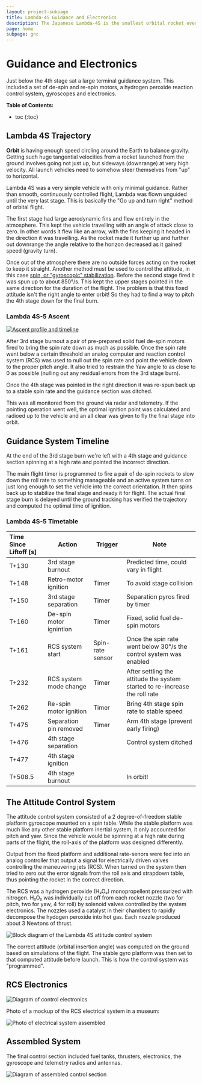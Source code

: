 ```yaml
---
layout: project-subpage
title: Lambda-4S Guidance and Electronics
description: The Japanese Lambda-4S is the smallest orbital rocket ever launched.
page: home
subpage: gnc
---
```


Guidance and Electronics
========================

Just below the 4th stage sat a large terminal guidance system. This included a set of de-spin and re-spin motors, a hydrogen peroxide reaction control system, gyroscopes and electronics.


**Table of Contents:**

 * toc
{:toc}


Lambda 4S Trajectory
--------------------------------------------------------------------------------

**Orbit** is having enough speed circling around the Earth to balance gravity. Getting such huge tangential velocities from a rocket launched from the ground involves  going not just up, but sideways (downrange) at very high velocity. All launch vehicles need to somehow steer themselves from "up" to horizontal.

Lambda 4S was a very simple vehicle with only minimal guidance. Rather than smooth, continuously controlled flight, Lambda was flown unguided until the very last stage. This is basically the "Go up and turn right" method of orbital flight.

The first stage had large aerodynamic fins and flew entirely in the atmosphere. This kept the vehicle travelling with an angle of attack close to zero. In other words it flew like an arrow, with the fins keeping it headed in the direction it was travelling. As the rocket made it further up and further out downrange the angle relative to the horizon decreased as it gained speed (gravity turn).

Once out of the atmosphere there are no outside forces acting on the rocket to keep it straight. Another method must be used to control the attitude, in this case [spin, or "gyroscopic" stabilization](https://en.wikipedia.org/wiki/Spin-stabilisation). Before the second stage fired it was spun up to about 850°/s. This kept the upper stages pointed in the same direction for the duration of the flight. The problem is that this fixed attitude isn't the right angle to enter orbit! So they had to find a way to pitch the 4th stage down for the final burn.


### Lambda 4S-5 Ascent

[![Ascent profile and timeline](../ascent_timeline.png)](../../translations/ascent_timeline.svg)


After 3rd stage burnout a pair of pre-prepared solid fuel de-spin motors fired to bring the spin rate down as much as possible. Once the spin rate went below a certain threshold an analog computer and reaction control system (RCS) was used to null out the spin rate and point the vehicle down to the proper pitch angle. It also tried to restrain the Yaw angle to as close to 0 as possible (nulling out any residual errors from the 3rd stage burn).

Once the 4th stage was pointed in the right direction it was re-spun back up to a stable spin rate and the guidance section was ditched.

This was all monitored from the ground via radar and telemetry. If the pointing operation went well, the optimal ignition point was calculated and radioed up to the vehicle and an all clear was given to fly the final stage into orbit. 


Guidance System Timeline
--------------------------------------------------------------------------------

At the end of the 3rd stage burn we're left with a 4th stage and guidance section spinning at a high rate and pointed the incorrect direction.

The main flight timer is programmed to fire a pair of de-spin rockets to slow down the roll rate to something manageable and an active system turns on just long enough to set the vehicle into the correct orientation. It then spins back up to stabilize the final stage and ready it for flight. The actual final stage burn is delayed until the ground tracking has verified the trajectory and computed the optimal time of ignition.

### Lambda 4S-5 Timetable

 Time Since Liftoff [s] |       Action                | Trigger          | Note
 :--------------------- | --------------------------- | ---------------- | ------------------------------------
    T+130               | 3rd stage burnout           |                  | Predicted time, could vary in flight
    T+148               | Retro-motor ignition        | Timer            | To avoid stage collision
    T+150               | 3rd stage separation        | Timer            | Separation pyros fired by timer
    T+160               | De-spin motor ignintion     | Timer            | Fixed, solid fuel de-spin motors
    T+161               | RCS system start            | Spin-rate sensor | Once the spin rate went below 30°/s the control system was enabled
    T+232               | RCS system mode change      | Timer            | After settling the attitude the system started to re-increase the roll rate
    T+262               | Re-spin motor ignition      | Timer            | Bring 4th stage spin rate to stable speed
    T+475               | Separation pin removed      | Timer            | Arm 4th stage (prevent early firing)
    T+476               | 4th stage separation        |                  | Control system ditched
    T+477               | 4th stage ignition          |                  |
    T+508.5             | 4th stage burnout           |                  | In orbit!


The Attitude Control System
--------------------------------------------------------------------------------

The attitude control system consisted of a 2 degree-of-freedom stable platform gyroscope mounted on a spin table. While the stable platform was much like any other stable platform inertial system, it only accounted for pitch and yaw. Since the vehicle would be spinning at a high rate during parts of the flight, the roll-axis of the platform was designed differently.

Output from the fixed platform and additional rate-senors were fed into an analog controller that output a signal for electrically driven valves controlling the maneuvering jets (RCS). When turned on the system then tried to zero out the error signals from the roll axis and strapdown table, thus pointing the rocket in the correct direction.

The RCS was a hydrogen peroxide (H₂O₂) monopropellent pressurized with nitrogen. H₂O₂ was individually cut off from each rocket nozzle (two for pitch, two for yaw, 4 for roll) by solenoid valves controlled by the system electronics. The nozzles used a catalyst in their chambers to rapidly decompose the hydogen peroxide into hot gas. Each nozzle produced about 3 Newtons of thrust.

![Block diagram of the Lambda 4S attitude control system](../gnc_RCS_block.png)

The correct attitude (orbital insertion angle) was computed on the ground based on simulations of the flight. The stable gyro platform was then set to that computed attitude before launch. This is how the control system was "programmed". 


RCS Electronics
--------------------------------------------------------------------------------

![Diagram of control electronics](../gnc_RCS_electrical.png)

Photo of a mockup of the RCS electrical system in a museum:

![Photo of electrical system assembled](../gnc_RCS_electrical_system.jpg)



Assembled System
--------------------------------------------------------------------------------

The final control section included fuel tanks, thrusters, electronics, the gyroscope and telemetry radios and antennas.

![Diagram of assembled control section](../gnc_RCS_assembly.png)



